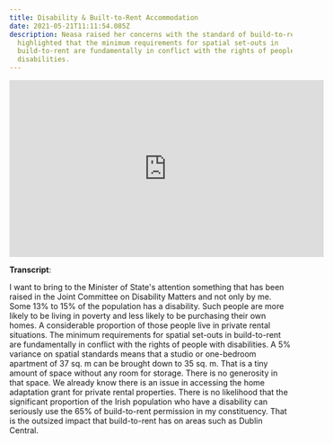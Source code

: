 ```yaml
---
title: Disability & Built-to-Rent Accommodation
date: 2021-05-21T11:11:54.085Z
description: Neasa raised her concerns with the standard of build-to-rent and
  highlighted that the minimum requirements for spatial set-outs in
  build-to-rent are fundamentally in conflict with the rights of people with
  disabilities.
---
```

<iframe width="560" height="315" src="https://www.youtube.com/embed/S7pMbDr3lG0" title="YouTube video player" frameborder="0" allow="accelerometer; autoplay; clipboard-write; encrypted-media; gyroscope; picture-in-picture" allowfullscreen></iframe>

**Transcript**:

I want to bring to the Minister of State's attention something that has been raised in the Joint Committee on Disability Matters and not only by me. Some 13% to 15% of the population has a disability. Such people are more likely to be living in poverty and less likely to be purchasing their own homes. A considerable proportion of those people live in private rental situations. The minimum requirements for spatial set-outs in build-to-rent are fundamentally in conflict with the rights of people with disabilities. A 5% variance on spatial standards means that a studio or one-bedroom apartment of 37 sq. m can be brought down to 35 sq. m. That is a tiny amount of space without any room for storage. There is no generosity in that space. We already know there is an issue in accessing the home adaptation grant for private rental properties. There is no likelihood that the significant proportion of the Irish population who have a disability can seriously use the 65% of build-to-rent permission in my constituency. That is the outsized impact that build-to-rent has on areas such as Dublin Central.